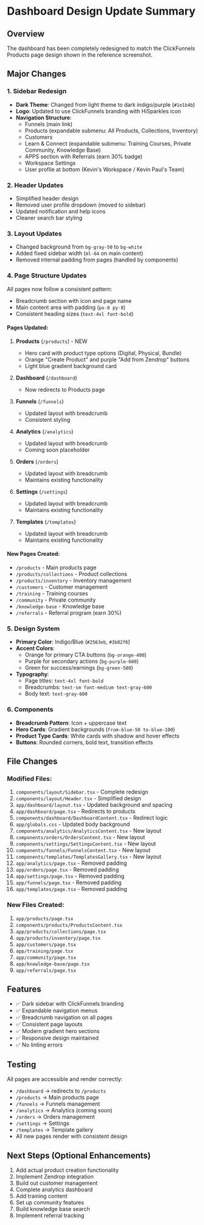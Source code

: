# Dashboard Design Update Summary

## Overview
The dashboard has been completely redesigned to match the ClickFunnels Products page design shown in the reference screenshot.

## Major Changes

### 1. Sidebar Redesign
- **Dark Theme**: Changed from light theme to dark indigo/purple (`#1e1b4b`)
- **Logo**: Updated to use ClickFunnels branding with HiSparkles icon
- **Navigation Structure**:
  - Funnels (main link)
  - Products (expandable submenu: All Products, Collections, Inventory)
  - Customers
  - Learn & Connect (expandable submenu: Training Courses, Private Community, Knowledge Base)
  - APPS section with Referrals (earn 30% badge)
  - Workspace Settings
  - User profile at bottom (Kevin's Workspace / Kevin Paul's Team)

### 2. Header Updates
- Simplified header design
- Removed user profile dropdown (moved to sidebar)
- Updated notification and help icons
- Cleaner search bar styling

### 3. Layout Updates
- Changed background from `bg-gray-50` to `bg-white`
- Added fixed sidebar width (`ml-64` on main content)
- Removed internal padding from pages (handled by components)

### 4. Page Structure Updates
All pages now follow a consistent pattern:
- Breadcrumb section with icon and page name
- Main content area with padding (`px-8 py-8`)
- Consistent heading sizes (`text-4xl font-bold`)

#### Pages Updated:
1. **Products** (`/products`) - NEW
   - Hero card with product type options (Digital, Physical, Bundle)
   - Orange "Create Product" and purple "Add from Zendrop" buttons
   - Light blue gradient background card

2. **Dashboard** (`/dashboard`)
   - Now redirects to Products page

3. **Funnels** (`/funnels`)
   - Updated layout with breadcrumb
   - Consistent styling

4. **Analytics** (`/analytics`)
   - Updated layout with breadcrumb
   - Coming soon placeholder

5. **Orders** (`/orders`)
   - Updated layout with breadcrumb
   - Maintains existing functionality

6. **Settings** (`/settings`)
   - Updated layout with breadcrumb
   - Maintains existing functionality

7. **Templates** (`/templates`)
   - Updated layout with breadcrumb
   - Maintains existing functionality

#### New Pages Created:
- `/products` - Main products page
- `/products/collections` - Product collections
- `/products/inventory` - Inventory management
- `/customers` - Customer management
- `/training` - Training courses
- `/community` - Private community
- `/knowledge-base` - Knowledge base
- `/referrals` - Referral program (earn 30%)

### 5. Design System
- **Primary Color**: Indigo/Blue (`#2563eb`, `#3b82f6`)
- **Accent Colors**: 
  - Orange for primary CTA buttons (`bg-orange-400`)
  - Purple for secondary actions (`bg-purple-600`)
  - Green for success/earnings (`bg-green-500`)
- **Typography**: 
  - Page titles: `text-4xl font-bold`
  - Breadcrumbs: `text-sm font-medium text-gray-600`
  - Body text: `text-gray-600`

### 6. Components
- **Breadcrumb Pattern**: Icon + uppercase text
- **Hero Cards**: Gradient backgrounds (`from-blue-50 to-blue-100`)
- **Product Type Cards**: White cards with shadow and hover effects
- **Buttons**: Rounded corners, bold text, transition effects

## File Changes

### Modified Files:
1. `components/layout/Sidebar.tsx` - Complete redesign
2. `components/layout/Header.tsx` - Simplified design
3. `app/dashboard/layout.tsx` - Updated background and spacing
4. `app/dashboard/page.tsx` - Redirects to products
5. `components/dashboard/DashboardContent.tsx` - Redirect logic
6. `app/globals.css` - Updated body background
7. `components/analytics/AnalyticsContent.tsx` - New layout
8. `components/orders/OrdersContent.tsx` - New layout
9. `components/settings/SettingsContent.tsx` - New layout
10. `components/funnels/FunnelsContent.tsx` - New layout
11. `components/templates/TemplatesGallery.tsx` - New layout
12. `app/analytics/page.tsx` - Removed padding
13. `app/orders/page.tsx` - Removed padding
14. `app/settings/page.tsx` - Removed padding
15. `app/funnels/page.tsx` - Removed padding
16. `app/templates/page.tsx` - Removed padding

### New Files Created:
1. `app/products/page.tsx`
2. `components/products/ProductsContent.tsx`
3. `app/products/collections/page.tsx`
4. `app/products/inventory/page.tsx`
5. `app/customers/page.tsx`
6. `app/training/page.tsx`
7. `app/community/page.tsx`
8. `app/knowledge-base/page.tsx`
9. `app/referrals/page.tsx`

## Features
- ✅ Dark sidebar with ClickFunnels branding
- ✅ Expandable navigation menus
- ✅ Breadcrumb navigation on all pages
- ✅ Consistent page layouts
- ✅ Modern gradient hero sections
- ✅ Responsive design maintained
- ✅ No linting errors

## Testing
All pages are accessible and render correctly:
- `/dashboard` → redirects to `/products`
- `/products` → Main products page
- `/funnels` → Funnels management
- `/analytics` → Analytics (coming soon)
- `/orders` → Orders management
- `/settings` → Settings
- `/templates` → Template gallery
- All new pages render with consistent design

## Next Steps (Optional Enhancements)
1. Add actual product creation functionality
2. Implement Zendrop integration
3. Build out customer management
4. Complete analytics dashboard
5. Add training content
6. Set up community features
7. Build knowledge base search
8. Implement referral tracking

